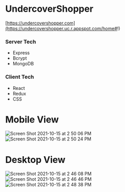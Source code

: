 # UndercoverShopper
[https://undercovershopper.com](https://undercovershopper.uc.r.appspot.com/home#!)

### Server Tech
- Express
- Bcrypt
- MongoDB

### Client Tech
- React
- Redux
- CSS

# Mobile View 
![Screen Shot 2021-10-15 at 2 50 06 PM](https://user-images.githubusercontent.com/82400552/137546201-f406720e-ace2-4bc1-a590-dea30330e7fb.png)
![Screen Shot 2021-10-15 at 2 50 24 PM](https://user-images.githubusercontent.com/82400552/137546202-b06c3497-e570-468e-b2c5-3f609ce1c78c.png)
# Desktop View
![Screen Shot 2021-10-15 at 2 46 08 PM](https://user-images.githubusercontent.com/82400552/137546088-ffee6817-a0b7-457b-81f5-caeac2843e94.png)
![Screen Shot 2021-10-15 at 2 46 46 PM](https://user-images.githubusercontent.com/82400552/137546091-844bd1ea-7ff1-4abb-b3ba-11dd594469bf.png)
![Screen Shot 2021-10-15 at 2 48 38 PM](https://user-images.githubusercontent.com/82400552/137546092-bf39551b-cf32-4066-a53a-6ac99b1edb26.png)
